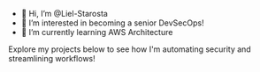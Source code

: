 - 👋 Hi, I’m @Liel-Starosta
- 👀 I’m interested in becoming a senior DevSecOps!
- 🌱 I’m currently learning AWS Architecture


Explore my projects below to see how I'm automating security and streamlining workflows!

<!---
Liel-Starosta/Liel-Starosta is a ✨ special ✨ repository because its `README.md` (this file) appears on your GitHub profile.
You can click the Preview link to take a look at your changes.
--->
